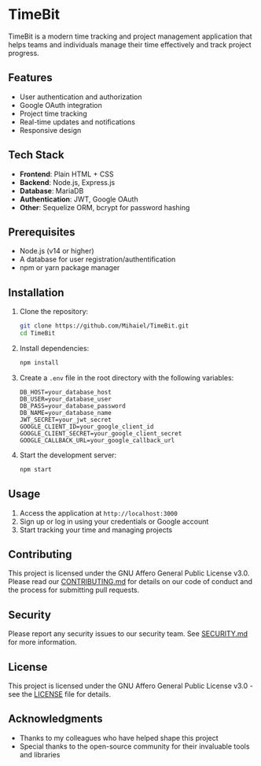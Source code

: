 # TimeBit

TimeBit is a modern time tracking and project management application that helps teams and individuals manage their time effectively and track project progress.

## Features

- User authentication and authorization
- Google OAuth integration
- Project time tracking
- Real-time updates and notifications
- Responsive design

## Tech Stack

- **Frontend**: Plain HTML + CSS
- **Backend**: Node.js, Express.js
- **Database**: MariaDB
- **Authentication**: JWT, Google OAuth
- **Other**: Sequelize ORM, bcrypt for password hashing

## Prerequisites

- Node.js (v14 or higher)
- A database for user registration/authentification
- npm or yarn package manager

## Installation

1. Clone the repository:
   ```bash
   git clone https://github.com/Mihaiel/TimeBit.git
   cd TimeBit
   ```

2. Install dependencies:
   ```bash
   npm install
   ```

3. Create a `.env` file in the root directory with the following variables:
   ```
   DB_HOST=your_database_host
   DB_USER=your_database_user
   DB_PASS=your_database_password
   DB_NAME=your_database_name
   JWT_SECRET=your_jwt_secret
   GOOGLE_CLIENT_ID=your_google_client_id
   GOOGLE_CLIENT_SECRET=your_google_client_secret
   GOOGLE_CALLBACK_URL=your_google_callback_url
   ```

4. Start the development server:
   ```bash
   npm start
   ```

## Usage

1. Access the application at `http://localhost:3000`
2. Sign up or log in using your credentials or Google account
3. Start tracking your time and managing projects

## Contributing

This project is licensed under the GNU Affero General Public License v3.0. Please read our [CONTRIBUTING.md](CONTRIBUTING.md) for details on our code of conduct and the process for submitting pull requests.

## Security

Please report any security issues to our security team. See [SECURITY.md](SECURITY.md) for more information.

## License

This project is licensed under the GNU Affero General Public License v3.0 - see the [LICENSE](LICENSE) file for details.

## Acknowledgments

- Thanks to my colleagues who have helped shape this project
- Special thanks to the open-source community for their invaluable tools and libraries
